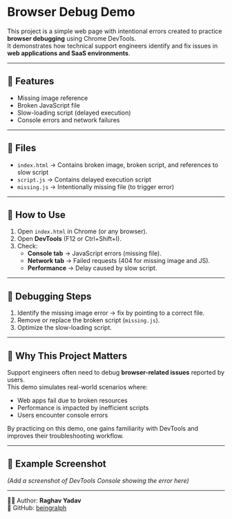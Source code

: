 # Browser Debug Demo

This project is a simple web page with intentional errors created to practice **browser debugging** using Chrome DevTools.  
It demonstrates how technical support engineers identify and fix issues in **web applications and SaaS environments**.

---

## 🔹 Features
- Missing image reference
- Broken JavaScript file
- Slow-loading script (delayed execution)
- Console errors and network failures

---

## 🔹 Files
- `index.html` → Contains broken image, broken script, and references to slow script
- `script.js` → Contains delayed execution script
- `missing.js` → Intentionally missing file (to trigger error)

---

## 🔹 How to Use
1. Open `index.html` in Chrome (or any browser).
2. Open **DevTools** (F12 or Ctrl+Shift+I).
3. Check:
   - **Console tab** → JavaScript errors (missing file).
   - **Network tab** → Failed requests (404 for missing image and JS).
   - **Performance** → Delay caused by slow script.

---

## 🔹 Debugging Steps
1. Identify the missing image error → fix by pointing to a correct file.
2. Remove or replace the broken script (`missing.js`).
3. Optimize the slow-loading script.

---

## 🔹 Why This Project Matters
Support engineers often need to debug **browser-related issues** reported by users.  
This demo simulates real-world scenarios where:
- Web apps fail due to broken resources
- Performance is impacted by inefficient scripts
- Users encounter console errors

By practicing on this demo, one gains familiarity with DevTools and improves their troubleshooting workflow.

---

## 🔹 Example Screenshot
*(Add a screenshot of DevTools Console showing the error here)*

---

👨‍💻 Author: **Raghav Yadav**  
📌 GitHub: [beingralph](https://github.com/beingralph)
